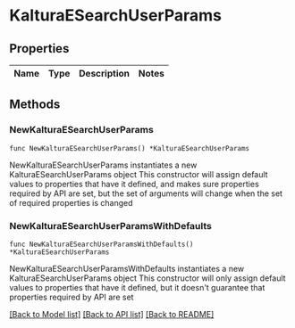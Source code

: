 # KalturaESearchUserParams

## Properties

Name | Type | Description | Notes
------------ | ------------- | ------------- | -------------

## Methods

### NewKalturaESearchUserParams

`func NewKalturaESearchUserParams() *KalturaESearchUserParams`

NewKalturaESearchUserParams instantiates a new KalturaESearchUserParams object
This constructor will assign default values to properties that have it defined,
and makes sure properties required by API are set, but the set of arguments
will change when the set of required properties is changed

### NewKalturaESearchUserParamsWithDefaults

`func NewKalturaESearchUserParamsWithDefaults() *KalturaESearchUserParams`

NewKalturaESearchUserParamsWithDefaults instantiates a new KalturaESearchUserParams object
This constructor will only assign default values to properties that have it defined,
but it doesn't guarantee that properties required by API are set


[[Back to Model list]](../README.md#documentation-for-models) [[Back to API list]](../README.md#documentation-for-api-endpoints) [[Back to README]](../README.md)


